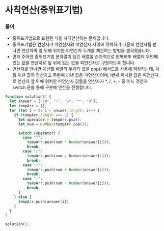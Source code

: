 # 사칙연산(중위표기법)

### 풀이

- 중위표기법으로 표현된 식을 사칙연산하는 문제입니다.
- 중위표기법은 연산자가 피연산자와 피연산자 사이에 위치하기 때문에 연산자를 만나면 연산자의 앞 뒤에 위치한 피연산자 두개를 계산하는 방법을 생각했습니다.
- 먼저 주어진 중위표기법 문자열이 담긴 배열을 순차적으로 반복하며 배열의 두번째 있는 값을 연산자로 앞 뒤에 있는 값을 피연산자로 구분하도록 합니다.
- 연산자를 만나면 계산할 배열의 두개의 값을 pop() 메서드를 사용해 저장하는데, 처음 꺼낸 값이 연산자고 두번째 꺼낸 값은 피연산자이며, i번째 위치한 값은 피연산자로
  연산자 앞 뒤에 위치한 피연산자 값들을 연산자가 \*, /, +, - 중 어느 것인지 switch 문을 통해 구분해 연산을 진행합니다.

```javascript
function solution() {
  let answer = ["10", "+", "5", "*", "9"];
  let tempArr = [];
  for (let i = 0; i < answer.length; i++) {
    if (tempArr.length === 2) {
      let operator = tempArr.pop();
      let num = Number(tempArr.pop());

      switch (operator) {
        case "*":
          tempArr.push(num * Number(answer[i]));
          break;
        case "/":
          tempArr.push(num / Number(answer[i]));
          break;
        case "+":
          tempArr.push(num + Number(answer[i]));
          break;
        case "-":
          tempArr.push(num - Number(answer[i]));
          break;
      }
    } else {
      tempArr.push(answer[i]);
    }
  }
}

solution();
```
